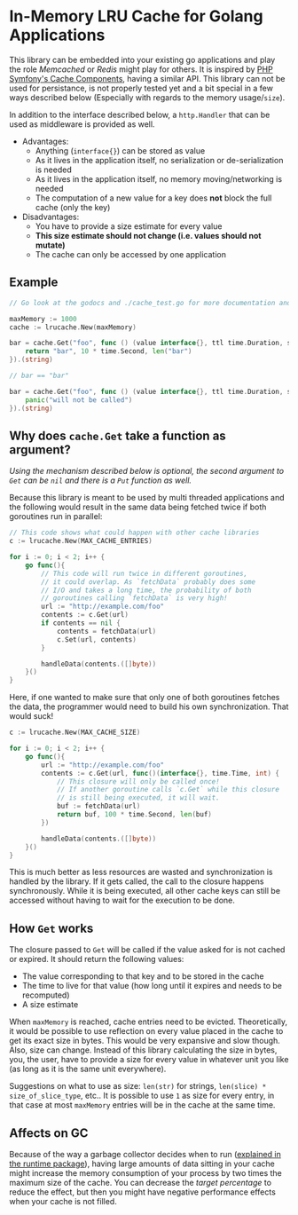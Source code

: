 # In-Memory LRU Cache for Golang Applications

This library can be embedded into your existing go applications
and play the role *Memcached* or *Redis* might play for others.
It is inspired by [PHP Symfony's Cache Components](https://symfony.com/doc/current/components/cache/adapters/array_cache_adapter.html),
having a similar API. This library can not be used for persistance,
is not properly tested yet and a bit special in a few ways described
below (Especially with regards to the memory usage/`size`).

In addition to the interface described below, a `http.Handler` that can be used as middleware is provided as well.

- Advantages:
    - Anything (`interface{}`) can be stored as value
    - As it lives in the application itself, no serialization or de-serialization is needed
    - As it lives in the application itself, no memory moving/networking is needed
    - The computation of a new value for a key does __not__ block the full cache (only the key)
- Disadvantages:
    - You have to provide a size estimate for every value
    - __This size estimate should not change (i.e. values should not mutate)__
    - The cache can only be accessed by one application

## Example

```go
// Go look at the godocs and ./cache_test.go for more documentation and examples

maxMemory := 1000
cache := lrucache.New(maxMemory)

bar = cache.Get("foo", func () (value interface{}, ttl time.Duration, size int) {
	return "bar", 10 * time.Second, len("bar")
}).(string)

// bar == "bar"

bar = cache.Get("foo", func () (value interface{}, ttl time.Duration, size int) {
	panic("will not be called")
}).(string)
```

## Why does `cache.Get` take a function as argument?

*Using the mechanism described below is optional, the second argument to `Get` can be `nil` and there is a `Put` function as well.*

Because this library is meant to be used by multi threaded applications and the following would
result in the same data being fetched twice if both goroutines run in parallel:

```go
// This code shows what could happen with other cache libraries
c := lrucache.New(MAX_CACHE_ENTRIES)

for i := 0; i < 2; i++ {
    go func(){
        // This code will run twice in different goroutines,
        // it could overlap. As `fetchData` probably does some
        // I/O and takes a long time, the probability of both
        // goroutines calling `fetchData` is very high!
        url := "http://example.com/foo"
        contents := c.Get(url)
        if contents == nil {
            contents = fetchData(url)
            c.Set(url, contents)
        }

        handleData(contents.([]byte))
    }()
}

```

Here, if one wanted to make sure that only one of both goroutines fetches the data,
the programmer would need to build his own synchronization. That would suck!

```go
c := lrucache.New(MAX_CACHE_SIZE)

for i := 0; i < 2; i++ {
    go func(){
        url := "http://example.com/foo"
        contents := c.Get(url, func()(interface{}, time.Time, int) {
            // This closure will only be called once!
            // If another goroutine calls `c.Get` while this closure
            // is still being executed, it will wait.
            buf := fetchData(url)
            return buf, 100 * time.Second, len(buf)
        })

        handleData(contents.([]byte))
    }()
}

```

This is much better as less resources are wasted and synchronization is handled by
the library. If it gets called, the call to the closure happens synchronously. While
it is being executed, all other cache keys can still be accessed without having to wait
for the execution to be done.

## How `Get` works

The closure passed to `Get` will be called if the value asked for is not cached or
expired. It should return the following values:

- The value corresponding to that key and to be stored in the cache
- The time to live for that value (how long until it expires and needs to be recomputed)
- A size estimate

When `maxMemory` is reached, cache entries need to be evicted. Theoretically,
it would be possible to use reflection on every value placed in the cache
to get its exact size in bytes. This would be very expansive and slow though.
Also, size can change. Instead of this library calculating the size in bytes, you, the user,
have to provide a size for every value in whatever unit you like (as long as it is the same unit everywhere).

Suggestions on what to use as size: `len(str)` for strings, `len(slice) * size_of_slice_type`, etc.. It is possible
to use `1` as size for every entry, in that case at most `maxMemory` entries will be in the cache at the same time.

## Affects on GC

Because of the way a garbage collector decides when to run ([explained in the
runtime package](https://pkg.go.dev/runtime)), having large amounts of data
sitting in your cache might increase the memory consumption of your process by
two times the maximum size of the cache. You can decrease the *target
percentage* to reduce the effect, but then you might have negative performance
effects when your cache is not filled.
